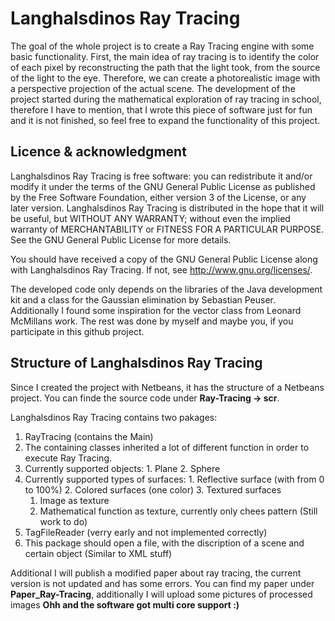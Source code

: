 # Langhalsdinos Ray Tracing
The goal of the whole project is to create a Ray Tracing engine with some basic functionality.
First, the main idea of ray tracing is to identify the color of each pixel by reconstructing the path that the light took, from the source of the light to the eye. 
Therefore, we can create a photorealistic image with a perspective projection of the actual scene. 
The development of the project started during the mathematical exploration of ray tracing in school, therefore I have to mention, that I wrote this piece of software just for fun and it is not finished, so feel free to expand the functionality of this project.

## Licence & acknowledgment
Langhalsdinos Ray Tracing is free software: you can redistribute it and/or modify
it under the terms of the GNU General Public License as published by
the Free Software Foundation, either version 3 of the License, or any later version.
Langhalsdinos Ray Tracing is distributed in the hope that it will be useful,
but WITHOUT ANY WARRANTY; without even the implied warranty of
MERCHANTABILITY or FITNESS FOR A PARTICULAR PURPOSE.  See the
GNU General Public License for more details.

You should have received a copy of the GNU General Public License
along with Langhalsdinos Ray Tracing. If not, see <http://www.gnu.org/licenses/>.

The developed code only depends on the libraries of the Java development kit 
and a class for the Gaussian elimination by Sebastian Peuser.
Additionally I found some inspiration for the vector class from Leonard McMillans work. 
The rest was done by myself and maybe you, if you participate in this github project.

## Structure of Langhalsdinos Ray Tracing
Since I created the project with Netbeans, it has the structure of a Netbeans project.
You can finde the source code under **Ray-Tracing -> scr**.

Langhalsdinos Ray Tracing contains two pakages:

1. RayTracing (contains the Main)
  1. The containing classes inherited a lot of different function in order to execute Ray Tracing.
  2. Currently supported objects:
    1. Plane 
    2. Sphere
  3. Currently supported types of surfaces:
    1. Reflective surface (with from 0 to 100%)
    2. Colored surfaces (one color)
    3. Textured surfaces
      1. Image as texture
      2. Mathematical function as texture, currently only chees pattern (Still work to do)
2. TagFileReader (verry early and not implemented correctly)
  1. This package should open a file, with the discription of a scene and certain object (Similar to XML stuff)

Additional I will publish a modified paper about ray tracing, the current version is not updated and has some errors.
You can find my paper under **Paper_Ray-Tracing**, additionally I will upload some pictures of processed images
**Ohh and the software got multi core support :)**
